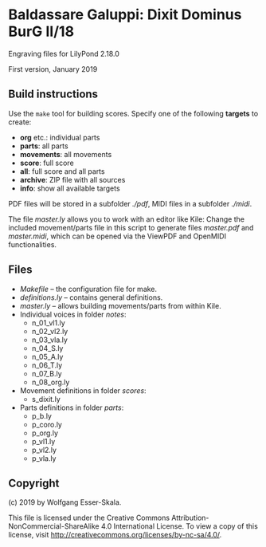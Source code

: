 # Baldassare Galuppi: Dixit Dominus BurG II/18

Engraving files for LilyPond 2.18.0

First version, January 2019


## Build instructions

Use the `make` tool for building scores. Specify one of the following **targets** to create:

* **org** etc.: individual parts
* **parts**: all parts
* **movements**: all movements
* **score**: full score
* **all**: full score and all parts
* **archive**: ZIP file with all sources
* **info**: show all available targets

PDF files will be stored in a subfolder *./pdf*, MIDI files in a subfolder *./midi*.

The file *master.ly* allows you to work with an editor like Kile: Change the included movement/parts file in this script to generate files *master.pdf* and *master.midi*, which can be opened via the ViewPDF and OpenMIDI functionalities.


## Files

* *Makefile* – the configuration file for make.
* *definitions.ly* – contains general definitions.
* *master.ly* – allows building movements/parts from within Kile.
* Individual voices in folder *notes*:
    * n_01_vl1.ly
    * n_02_vl2.ly
    * n_03_vla.ly
    * n_04_S.ly
    * n_05_A.ly
    * n_06_T.ly
    * n_07_B.ly
    * n_08_org.ly
* Movement definitions in folder *scores*:
    * s_dixit.ly
* Parts definitions in folder *parts*:
    * p_b.ly
    * p_coro.ly
    * p_org.ly
    * p_vl1.ly
    * p_vl2.ly
    * p_vla.ly


## Copyright

(c) 2019 by Wolfgang Esser-Skala.

This file is licensed under the Creative Commons Attribution-NonCommercial-ShareAlike 4.0 International License.
To view a copy of this license, visit http://creativecommons.org/licenses/by-nc-sa/4.0/.
